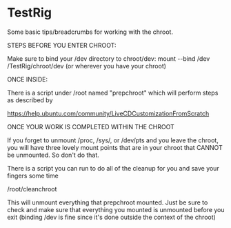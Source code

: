 # TestRig

Some basic tips/breadcrumbs for working with the chroot.

STEPS BEFORE YOU ENTER CHROOT:

Make sure to bind your /dev directory to chroot/dev:
mount --bind /dev /TestRig/chroot/dev (or wherever you have your chroot)


ONCE INSIDE:

There is a script under /root named "prepchroot" which will perform steps as described by

https://help.ubuntu.com/community/LiveCDCustomizationFromScratch


ONCE YOUR WORK IS COMPLETED WITHIN THE CHROOT

If you forget to unmount /proc, /sys/, or /dev/pts and you leave the chroot, you will have three
lovely mount points that are in your chroot that CANNOT be unmounted. So don't do that.

There is a script you can run to do all of the cleanup for you and save your fingers some time

/root/cleanchroot

This will unmount everything that prepchroot mounted. Just be sure to check and make sure that 
everything you mounted is unmounted before you exit (binding /dev is fine since it's done outside the context
of the chroot)


